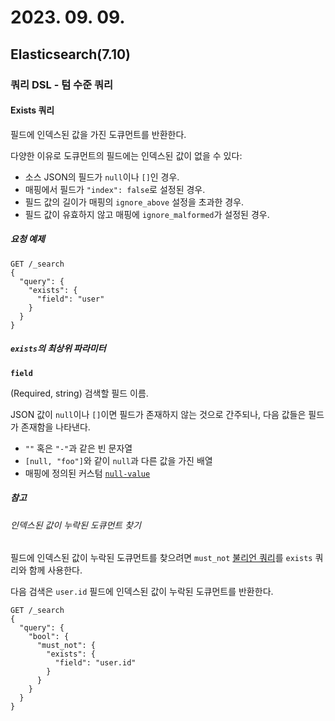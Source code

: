 # 2023. 09. 09.

## Elasticsearch(7.10)

### 쿼리 DSL - 텀 수준 쿼리

#### Exists 쿼리

필드에 인덱스된 값을 가진 도큐먼트를 반환한다.

다양한 이유로 도큐먼트의 필드에는 인덱스된 값이 없을 수 있다:

* 소스 JSON의 필드가 `null`이나 `[]`인 경우.
* 매핑에서 필드가 `"index": false`로 설정된 경우.
* 필드 값의 길이가 매핑의 `ignore_above` 설정을 초과한 경우.
* 필드 값이 유효하지 않고 매핑에 `ignore_malformed`가 설정된 경우.

##### 요청 예제

```http
GET /_search
{
  "query": {
    "exists": {
      "field": "user"
    }
  }
}
```

##### `exists`의 최상위 파라미터

**`field`**

(Required, string) 검색할 필드 이름.

JSON 값이 `null`이나 `[]`이면 필드가 존재하지 않는 것으로 간주되나, 다음 값들은 필드가 존재함을 나타낸다.

* `""` 혹은 `"-"`과 같은 빈 문자열
* `[null, "foo"]`와 같이 `null`과 다른 값을 가진 배열
* 매핑에 정의된 커스텀 [`null-value`][null-value]

##### 참고

###### 인덱스된 값이 누락된 도큐먼트 찾기

필드에 인덱스된 값이 누락된 도큐먼트를 찾으려면 `must_not` [불리언 쿼리][bool-query]를 `exists` 쿼리와 함께 사용한다.

다음 검색은 `user.id` 필드에 인덱스된 값이 누락된 도큐먼트를 반환한다.

```http
GET /_search
{
  "query": {
    "bool": {
      "must_not": {
        "exists": {
          "field": "user.id"
        }
      }
    }
  }
}
```



[null-value]: https://www.elastic.co/guide/en/elasticsearch/reference/7.10/null-value.html
[bool-query]: https://www.elastic.co/guide/en/elasticsearch/reference/7.10/query-dsl-bool-query.html